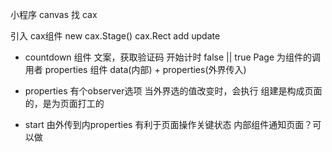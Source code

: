 小程序 canvas 找 cax

引入 cax组件
new cax.Stage()
cax.Rect
add
update

- countdown 组件
  文案，获取验证码 开始计时
  false || true
  Page 为组件的调用者 properties
  组件 data(内部) + properties(外界传入)
  <countdown start="{{start}}">

- properties 有个observer选项
  当外界选的值改变时，会执行
  组建是构成页面的，是为页面打工的

- start 由外传到内properties
  有利于页面操作关键状态
  内部组件通知页面？可以做